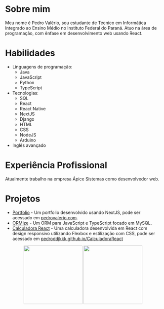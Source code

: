 <link rel="stylesheet" href="https://cdnjs.cloudflare.com/ajax/libs/font-awesome/5.15.3/css/all.min.css">

# Sobre mim

Meu nome é Pedro Valério, sou estudante de Técnico em Informática Integrado ao Ensino Médio no Instituto Federal do Paraná. Atuo na área de programação, com ênfase em desenvolvimento web usando React.

# Habilidades

- Linguagens de programação: 
  - <i class="fab fa-java"></i> Java 
  - <i class="fab fa-js"></i> JavaScript 
  - <i class="fab fa-python"></i> Python 
  - TypeScript
- Tecnologias: 
  - <i class="fas fa-database"></i> SQL 
  - <i class="fab fa-react"></i> React 
  - <i class="fab fa-react"></i> React Native 
  - <i class="fab fa-nextjs"></i> NextJS 
  - <i class="fas fa-server"></i> Django 
  - <i class="fab fa-html5"></i> HTML 
  - <i class="fab fa-css3"></i> CSS 
  - <i class="fab fa-node-js"></i> NodeJS 
  - <i class="fas fa-microchip"></i> Arduino
- <i class="fas fa-globe"></i> Inglês avançado

# Experiência Profissional

Atualmente trabalho na empresa Ápice Sistemas como desenvolvedor web.

# Projetos

- [Portfolio](https://github.com/pedroddjkkk/Portfolio) - Um portfolio desenvolvido usando NextJS, pode ser acessado em [pedrovalerio.com](https://www.pedrovalerio.com).
- [ORMize](https://github.com/pedroddjkkk/ORMize) - Um ORM para JavaScript e TypeScript focado em MySQL.
- [Calculadora React](https://github.com/pedroddjkkk/CalculadoraReact) - Uma calculadora desenvolvida em React com design responsivo utilizando Flexbox e estilização com CSS, pode ser acessado em [pedroddjkkk.github.io/CalculadoraReact](https://pedroddjkkk.github.io/CalculadoraReact/)

<section align="center">
  <img src="https://github-readme-stats.vercel.app/api?username=pedroddjkkk&show_icons=true&theme=dark&include_all_commits=true&count_private=true" height="190rem"/>
  <img src="https://github-readme-stats.vercel.app/api/top-langs/?username=pedroddjkkk&layout=compact&langs_count=9&theme=dark" height="190rem"/>
</section>
